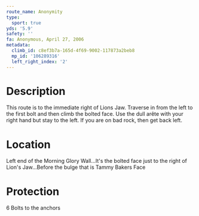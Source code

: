 ```yaml
---
route_name: Anonymity
type:
  sport: true
yds: '5.9'
safety: ''
fa: Anonymous, April 27, 2006
metadata:
  climb_id: c8ef3b7a-165d-4f69-9002-117873a2beb8
  mp_id: '106289316'
  left_right_index: '2'
---
```

# Description
This route is to the immediate right of Lions Jaw. Traverse in from the left to the first bolt and then climb the bolted face. Use the dull arête with your right hand but stay to the left. If you are on bad rock, then get back left.

# Location
Left end of the Morning Glory Wall...It's the bolted face just to the right of Lion's Jaw...Before the bulge that is Tammy Bakers Face

# Protection
6 Bolts to the anchors

